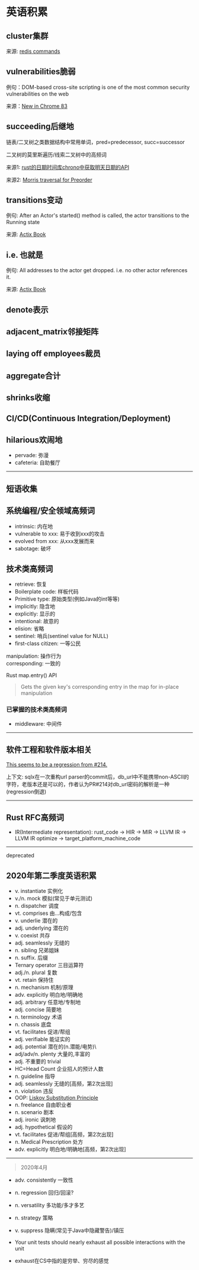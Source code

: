 # 英语积累

## cluster集群

来源: [redis commands](https://redis.io/commands)

## vulnerabilities脆弱

例句：DOM-based cross-site scripting is one of the most common security vulnerabilities on the web

来源：[New in Chrome 83](https://developers.google.com/web/updates/2020/05/nic83)

## succeeding后继地

链表/二叉树之类数据结构中常用单词，pred=predecessor, succ=successor

二叉树的莫里斯遍历/线索二叉树中的高频词

来源1: [rust的日期时间库chrono中获取明天日期的API](https://docs.rs/chrono/0.3.0/chrono/date/struct.Date.html#method.succ)

来源2: [Morris traversal for Preorder](https://www.geeksforgeeks.org/morris-traversal-for-preorder/)

## transitions变动

例句: After an Actor's started() method is called, the actor transitions to the Running state

来源: [Actix Book](https://actix.rs/book/actix/sec-2-actor.html)

## i.e. 也就是

例句: All addresses to the actor get dropped. i.e. no other actor references it.

来源: [Actix Book](https://actix.rs/book/actix/sec-2-actor.html) 

## denote表示

## adjacent_matrix邻接矩阵

## laying off employees裁员

## aggregate合计

## shrinks收缩

## CI/CD(Continuous Integration/Deployment)

## hilarious欢闹地

- pervade: 弥漫
- cafeteria: 自助餐厅

---

## 短语收集

## 系统编程/安全领域高频词

- intrinsic: 内在地
- vulnerable to xxx: 易于收到xxx的攻击
- evolved from xxx: 从xxx发展而来 
- sabotage: 破坏

## 技术类高频词

- retrieve: 恢复
- Boilerplate code: 样板代码
- Primitive type: 原始类型(例如Java的int等等)
- implicitly: 隐含地
- explicitly: 显示的
- intentional: 故意的
- elision: 省略
- sentinel: 哨兵(sentinel value for NULL)
- first-class citizen: 一等公民


manipulation: 操作行为  
corresponding: 一致的

Rust map.entry() API

> Gets the given key's corresponding entry in the map for in-place manipulation


### 已掌握的技术类高频词

- middleware: 中间件

---

## 软件工程和软件版本相关

[This seems to be a regression from #214.](https://github.com/launchbadge/sqlx/pull/630)

上下文: sqlx在一次重构url parser的commit后，db_url中不能携带non-ASCII的字符，老版本还是可以的，作者认为PR#214对db_url密码的解析是一种(regression倒退)

---

## Rust RFC高频词

- IR(Intermediate representation): rust_code -> HIR -> MIR -> LLVM IR -> LLVM IR optimize -> target_platform_machine_code

---

deprecated

## 2020年第二季度英语积累

- v. instantiate 实例化
- v./n. mock 模拟(常见于单元测试)
- n. dispatcher 调度
- vt. comprises 由...构成/包含
- v. underlie 潜在的
- adj. underlying 潜在的
- v. coexist 共存
- adj. seamlessly 无缝的
- n. sibling 兄弟姐妹
- n. suffix. 后缀
- Ternary operator 三目运算符
- adj./n. plural 复数
- vt. retain 保持住
- n. mechanism 机制/原理
- adv. explicitly 明白地/明确地
- adj. arbitrary 任意地/专制地
- adj. concise 简要地
- n. terminology 术语
- n. chassis 底盘
- vt. facilitates 促进/帮组
- adj. verifiable 能证实的
- adj. potential 潜在的(n.潜能/电势)\
- adj/adv/n. plenty 大量的,丰富的
- adj. 不重要的 trivial
- HC=Head Count 企业招人的预计人数
- n. guideline 指导
- adj. seamlessly 无缝的\[高频，第2次出现]
- n. violation 违反
- OOP: [Liskov Substitution Principle](https://stackoverflow.com/questions/56860/what-is-an-example-of-the-liskov-substitution-principle)
- n. freelance 自由职业者
- n. scenario 剧本
- adj. ironic 讽刺地
- adj. hypothetical 假设的
- vt. facilitates 促进/帮组\[高频，第2次出现]
- n. Medical Prescription 处方
- adv. explicitly 明白地/明确地\[高频，第2次出现]

---

> 2020年4月

- adv. consistently 一致性
- n. regression 回归/回滚?
- n. versatility 多功能/多才多艺
- n. strategy 策略
- v. suppress 隐瞒(常见于Java中隐藏警告)/镇压

- Your unit tests should nearly exhaust all possible interactions with the unit
- exhaust在CS中指的是穷举、穷尽的感觉
